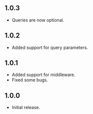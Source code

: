 ## 1.0.3

- Queries are now optional.

## 1.0.2

- Added support for query parameters.

## 1.0.1

- Added support for middleware.
- Fixed some bugs.

## 1.0.0

- Initial release.
